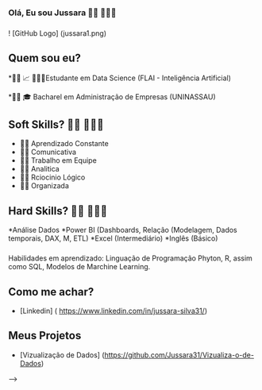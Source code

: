 ### **Olá, Eu sou Jussara**  👩🏽 👩🏽‍💻
###
! [GitHub Logo] (jussara1.png)



## Quem sou eu?

*👩🏽 📈 👩🏽‍🎓Estudante em Data Science (FLAI - Inteligência Artificial)

*👩🏽 🎓 Bacharel em Administração de Empresas (UNINASSAU)


## Soft Skills? 👩🏽 👩🏽‍💻

* 👩🏽  Aprendizado Constante
* 👩🏽  Comunicativa
* 👩🏽  Trabalho em Equipe
* 👩🏽  Analitica
* 👩🏽  Rciocinio Lógico
* 👩🏽  Organizada

## Hard Skills? 👩🏽 👩🏽‍💻

*Análise Dados
*Power BI (Dashboards, Relação (Modelagem, Dados temporais, DAX, M, ETL) 
*Excel (Intermediário)
*Inglês (Básico)

###

Habilidades em aprendizado: Linguação de Programação Phyton, R, assim como SQL, Modelos de Marchine Learning.

          
## Como me achar?

* [Linkedin] ( https://www.linkedin.com/in/jussara-silva31/)

## **Meus Projetos**

* [Vizualização de Dados] (https://github.com/Jussara31/Vizualiza-o-de-Dados)

-->
